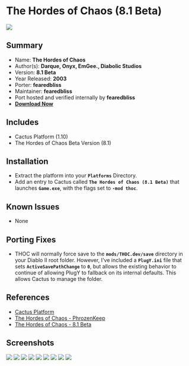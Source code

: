 # The Hordes of Chaos (8.1 Beta)

![](https://xyinn.org/diablo/platforms/platinum/The_Hordes_of_Chaos_8.1_Beta/screenshots/Screenshot001.jpg)

## Summary

- Name: **The Hordes of Chaos**
- Author(s): **Darque, Onyx, EmGee., Diabolic Studios**
- Version: **8.1 Beta**
- Year Released: **2003**
- Porter: **fearedbliss**
- Maintainer: **fearedbliss**
- Port hosted and verified internally by **fearedbliss**
- [**Download Now**](https://xyinn.org/diablo/platforms/platinum/The_Hordes_of_Chaos_8.1_Beta/)

## Includes

- Cactus Platform (1.10)
- The Hordes of Chaos Beta Version (8.1)

## Installation

- Extract the platform into your **`Platforms`** Directory.
- Add an entry to Cactus called **`The Hordes of Chaos (8.1 Beta)`** that
  launches **`Game.exe`**, with the flags set to **`-mod thoc`**.

## Known Issues

- None

## Porting Fixes

- THOC will normally force save to the **`mods/THOC.dev/save`**
  directory in your Diablo II root folder. However, I've included a
  **`PlugY.ini`** file that sets **`ActiveSavePathChange`** to **`0`**,
  but allows the existing behavior to continue of allowing PlugY to
  fallback on its internal defaults. This allows Cactus to manage the
  folder.

## References

- [Cactus Platform](https://github.com/fearedbliss/Cactus)
- [The Hordes of Chaos - PhrozenKeep](https://d2mods.info/forum/viewtopic.php?f=108&t=16284)
- [The Hordes of Chaos - 8.1 Beta](https://www.moddb.com/mods/the-hordes-of-chaos)

## Screenshots

![](https://xyinn.org/diablo/platforms/platinum/The_Hordes_of_Chaos_8.1_Beta/screenshots/Screenshot002.jpg)
![](https://xyinn.org/diablo/platforms/platinum/The_Hordes_of_Chaos_8.1_Beta/screenshots/Screenshot003.jpg)
![](https://xyinn.org/diablo/platforms/platinum/The_Hordes_of_Chaos_8.1_Beta/screenshots/Screenshot004.jpg)
![](https://xyinn.org/diablo/platforms/platinum/The_Hordes_of_Chaos_8.1_Beta/screenshots/Screenshot005.jpg)
![](https://xyinn.org/diablo/platforms/platinum/The_Hordes_of_Chaos_8.1_Beta/screenshots/Screenshot006.jpg)
![](https://xyinn.org/diablo/platforms/platinum/The_Hordes_of_Chaos_8.1_Beta/screenshots/Screenshot007.jpg)
![](https://xyinn.org/diablo/platforms/platinum/The_Hordes_of_Chaos_8.1_Beta/screenshots/Screenshot008.jpg)
![](https://xyinn.org/diablo/platforms/platinum/The_Hordes_of_Chaos_8.1_Beta/screenshots/Screenshot009.jpg)
![](https://xyinn.org/diablo/platforms/platinum/The_Hordes_of_Chaos_8.1_Beta/screenshots/Screenshot010.jpg)